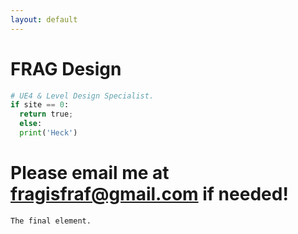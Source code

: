 ```yaml
---
layout: default
---
```


# FRAG Design

```python
# UE4 & Level Design Specialist.
if site == 0:
  return true;
  else:
  print('Heck')

```

# Please email me at fragisfraf@gmail.com if needed!

```
The final element.
```